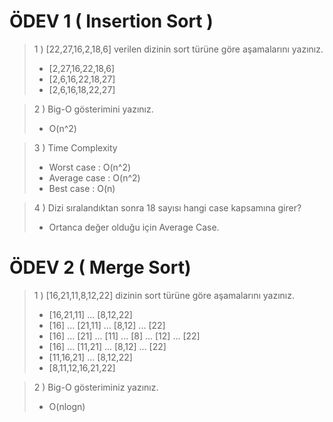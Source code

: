 # ÖDEV 1 ( Insertion Sort )

> 1 ) [22,27,16,2,18,6] verilen dizinin sort türüne göre aşamalarını yazınız.
>
> - [2,27,16,22,18,6]
> - [2,6,16,22,18,27]
> - [2,6,16,18,22,27]

> 2 ) Big-O gösterimini yazınız.
>
> - O(n^2)

> 3 ) Time Complexity
>
> - Worst case : O(n^2)
> - Average case : O(n^2)
> - Best case : O(n)

> 4 ) Dizi sıralandıktan sonra 18 sayısı hangi case kapsamına girer?
>
> - Ortanca değer olduğu için Average Case.

# ÖDEV 2 ( Merge Sort)

> 1 ) [16,21,11,8,12,22] dizinin sort türüne göre aşamalarını yazınız.
>
> - [16,21,11] ... [8,12,22]
> - [16] ... [21,11] ... [8,12] ... [22]
> - [16] ... [21] ... [11] ... [8] ... [12] ... [22]
> - [16] ... [11,21] ... [8,12] ... [22]
> - [11,16,21] ... [8,12,22]
> - [8,11,12,16,21,22]

> 2 ) Big-O gösteriminiz yazınız.
>
> - O(nlogn)
